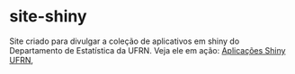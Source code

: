 # site-shiny

Site criado para divulgar a coleção de aplicativos em shiny do Departamento de Estatística da UFRN. Veja ele em ação: [Aplicações Shiny UFRN](http://shiny.estatistica.ccet.ufrn.br/),
